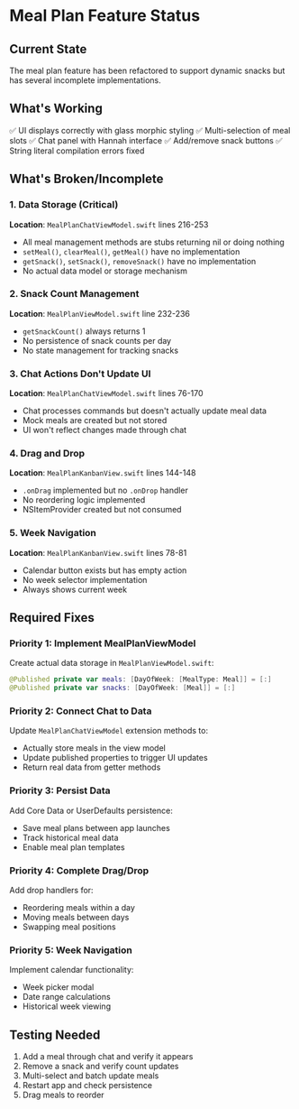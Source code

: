 # Meal Plan Feature Status

## Current State
The meal plan feature has been refactored to support dynamic snacks but has several incomplete implementations.

## What's Working
✅ UI displays correctly with glass morphic styling
✅ Multi-selection of meal slots
✅ Chat panel with Hannah interface
✅ Add/remove snack buttons
✅ String literal compilation errors fixed

## What's Broken/Incomplete

### 1. Data Storage (Critical)
**Location**: `MealPlanChatViewModel.swift` lines 216-253
- All meal management methods are stubs returning nil or doing nothing
- `setMeal()`, `clearMeal()`, `getMeal()` have no implementation
- `getSnack()`, `setSnack()`, `removeSnack()` have no implementation
- No actual data model or storage mechanism

### 2. Snack Count Management
**Location**: `MealPlanViewModel.swift` line 232-236
- `getSnackCount()` always returns 1
- No persistence of snack counts per day
- No state management for tracking snacks

### 3. Chat Actions Don't Update UI
**Location**: `MealPlanChatViewModel.swift` lines 76-170
- Chat processes commands but doesn't actually update meal data
- Mock meals are created but not stored
- UI won't reflect changes made through chat

### 4. Drag and Drop
**Location**: `MealPlanKanbanView.swift` lines 144-148
- `.onDrag` implemented but no `.onDrop` handler
- No reordering logic implemented
- NSItemProvider created but not consumed

### 5. Week Navigation
**Location**: `MealPlanKanbanView.swift` lines 78-81
- Calendar button exists but has empty action
- No week selector implementation
- Always shows current week

## Required Fixes

### Priority 1: Implement MealPlanViewModel
Create actual data storage in `MealPlanViewModel.swift`:
```swift
@Published private var meals: [DayOfWeek: [MealType: Meal]] = [:]
@Published private var snacks: [DayOfWeek: [Meal]] = [:]
```

### Priority 2: Connect Chat to Data
Update `MealPlanChatViewModel` extension methods to:
- Actually store meals in the view model
- Update published properties to trigger UI updates
- Return real data from getter methods

### Priority 3: Persist Data
Add Core Data or UserDefaults persistence:
- Save meal plans between app launches
- Track historical meal data
- Enable meal plan templates

### Priority 4: Complete Drag/Drop
Add drop handlers for:
- Reordering meals within a day
- Moving meals between days
- Swapping meal positions

### Priority 5: Week Navigation
Implement calendar functionality:
- Week picker modal
- Date range calculations
- Historical week viewing

## Testing Needed
1. Add a meal through chat and verify it appears
2. Remove a snack and verify count updates
3. Multi-select and batch update meals
4. Restart app and check persistence
5. Drag meals to reorder